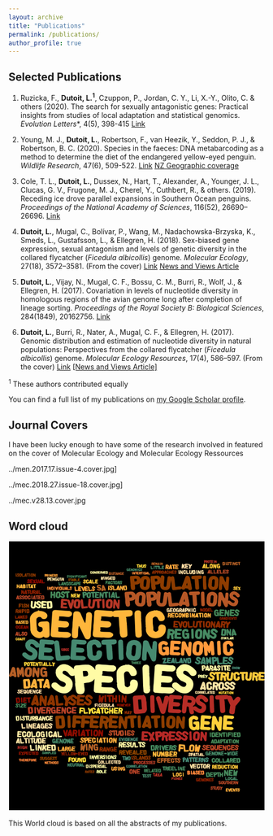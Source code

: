```yaml
---
layout: archive
title: "Publications"
permalink: /publications/
author_profile: true
---
```


## Selected Publications

1)	Ruzicka, F., **Dutoit, L.<sup>1</sup>**, Czuppon, P., Jordan, C. Y., Li, X.-Y., Olito, C. & others (2020). The search for sexually antagonistic genes: Practical insights from studies of local adaptation and statistical genomics. *Evolution Letters**, 4(5), 398-415 [Link](https://onlinelibrary.wiley.com/doi/full/10.1002/evl3.192)

2)	Young, M. J., **Dutoit, L.**, Robertson, F., van Heezik, Y., Seddon, P. J., & Robertson, B. C. (2020). Species in the faeces: DNA metabarcoding as a method to determine the diet of the endangered yellow-eyed penguin. *Wildlife Research*, 47(6), 509-522. [Link](https://www.publish.csiro.au/WR/WR19246)  [NZ Geographic coverage](https://www.nzgeo.com/stories/hoiho-need-to-eat-better/)

3)	Cole, T. L., **Dutoit, L.**, Dussex, N., Hart, T., Alexander, A., Younger, J. L., Clucas, G. V., Frugone, M. J., Cherel, Y., Cuthbert, R., & others. (2019). Receding ice drove parallel expansions in Southern Ocean penguins. *Proceedings of the National Academy of Sciences*, 116(52), 26690–26696. [Link](https://www.pnas.org/content/116/52/26690.short)

4)	**Dutoit, L.**, Mugal, C., Bolívar, P., Wang, M., Nadachowska-Brzyska, K., Smeds, L., Gustafsson, L., & Ellegren, H. (2018). Sex-biased gene expression, sexual antagonism and levels of genetic diversity in the collared flycatcher (*Ficedula albicollis*) genome. *Molecular Ecology*, 27(18), 3572–3581. (From the cover) [Link](https://onlinelibrary.wiley.com/doi/full/10.1111/mec.14789)  [News and Views Article](https://onlinelibrary.wiley.com/doi/10.1111/mec.14787)

5)	**Dutoit, L.**, Vijay, N., Mugal, C. F., Bossu, C. M., Burri, R., Wolf, J., & Ellegren, H. (2017). Covariation in levels of nucleotide diversity in homologous regions of the avian genome long after completion of lineage sorting. *Proceedings of the Royal Society B: Biological Sciences*, 284(1849), 20162756. [Link](https://royalsocietypublishing.org/doi/10.1098/rspb.2016.2756)

6)	**Dutoit, L.**, Burri, R., Nater, A., Mugal, C. F., & Ellegren, H. (2017). Genomic distribution and estimation of nucleotide diversity in natural populations: Perspectives from the collared flycatcher (*Ficedula albicollis*) genome. *Molecular Ecology Resources*, 17(4), 586–597. (From the cover) [Link](https://onlinelibrary.wiley.com/doi/10.1111/1755-0998.12602) [[News and Views Article]](https://onlinelibrary.wiley.com/doi/10.1111/1755-0998.12632)

<sup>1</sup> These authors contributed equally

You can find a full list of my publications on <a href="https://scholar.google.com/citations?user=RS3wR_UAAAAJ&hl=en&oi=ao">my Google Scholar profile</a>.

## Journal Covers

I have been lucky enough to have some of the research involved in featured on the cover of Molecular Ecology and Molecular Ecology Ressources

../men.2017.17.issue-4.cover.jpg]

../mec.2018.27.issue-18.cover.jpg]

../mec.v28.13.cover.jpg

## Word cloud

<html class="gr__ldutoit_github_io"><head></head><body data-gr-c-s-loaded="true">
    <img src="../Wordcloud.png" alt="foo">

</body></html>

This World cloud is based on all the abstracts of my publications.

